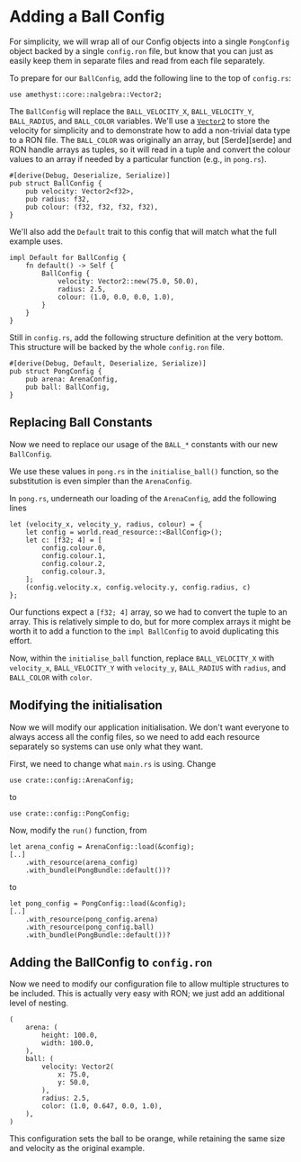 # Adding a Ball Config

For simplicity, we will wrap all of our Config objects into a single `PongConfig` object backed by a single
`config.ron` file, but know that you can just as easily keep them in separate files and read from each file
separately.

To prepare for our `BallConfig`, add the following line to the top of `config.rs`:

```rust,ignore
use amethyst::core::nalgebra::Vector2;
```

The `BallConfig` will replace the `BALL_VELOCITY_X`, `BALL_VELOCITY_Y`, `BALL_RADIUS`, and `BALL_COLOR`
variables. We'll use a [`Vector2`][vec2] to store the velocity for simplicity and to demonstrate how to add
a non-trivial data type to a RON file. The `BALL_COLOR` was originally an array, but [Serde][serde] and RON
handle arrays as tuples, so it will read in a tuple and convert the colour values to an array if needed by a
particular function (e.g., in `pong.rs`).

```rust,ignore
#[derive(Debug, Deserialize, Serialize)]
pub struct BallConfig {
    pub velocity: Vector2<f32>,
    pub radius: f32,
    pub colour: (f32, f32, f32, f32),
}
```

We'll also add the `Default` trait to this config that will match what the full example uses.

```rust,ignore
impl Default for BallConfig {
    fn default() -> Self {
        BallConfig {
            velocity: Vector2::new(75.0, 50.0),
            radius: 2.5,
            colour: (1.0, 0.0, 0.0, 1.0),
        }
    }
}
```

Still in `config.rs`, add the following structure definition at the very bottom. This structure will be
backed by the whole `config.ron` file.

```rust,ignore
#[derive(Debug, Default, Deserialize, Serialize)]
pub struct PongConfig {
    pub arena: ArenaConfig,
    pub ball: BallConfig,
}
```

## Replacing Ball Constants

Now we need to replace our usage of the `BALL_*` constants with our new `BallConfig`.

We use these values in `pong.rs` in the `initialise_ball()` function, so the substitution is even simpler than
the `ArenaConfig`.

In `pong.rs`, underneath our loading of the `ArenaConfig`, add the following lines

```rust,ignore
let (velocity_x, velocity_y, radius, colour) = {
    let config = world.read_resource::<BallConfig>();
    let c: [f32; 4] = [
        config.colour.0,
        config.colour.1,
        config.colour.2,
        config.colour.3,
    ];
    (config.velocity.x, config.velocity.y, config.radius, c)
};
```

Our functions expect a `[f32; 4]` array, so we had to convert the tuple to an array. This is relatively
simple to do, but for more complex arrays it might be worth it to add a function to the `impl BallConfig` to
avoid duplicating this effort.

Now, within the `initialise_ball` function, replace `BALL_VELOCITY_X` with `velocity_x`, `BALL_VELOCITY_Y`
with `velocity_y`, `BALL_RADIUS` with `radius`, and `BALL_COLOR` with `color`.

## Modifying the initialisation

Now we will modify our application initialisation. We don't want everyone to always access all the config files, so we need to
add each resource separately so systems can use only what they want.

First, we need to change what `main.rs` is using. Change

```rust, ignore
use crate::config::ArenaConfig;
```

to

```rust,ignore
use crate::config::PongConfig;
```

Now, modify the `run()` function, from

```rust, ignore
let arena_config = ArenaConfig::load(&config);
[..]
    .with_resource(arena_config)
    .with_bundle(PongBundle::default())?
```

to

```rust, ignore
let pong_config = PongConfig::load(&config);
[..]
    .with_resource(pong_config.arena)
    .with_resource(pong_config.ball)
    .with_bundle(PongBundle::default())?
```

## Adding the BallConfig to `config.ron`

Now we need to modify our configuration file to allow multiple structures to be included. This is actually
very easy with RON; we just add an additional level of nesting.

```ignore
(
    arena: (
        height: 100.0,
        width: 100.0,
    ),
    ball: (
        velocity: Vector2(
            x: 75.0,
            y: 50.0,
        ),
        radius: 2.5,
        color: (1.0, 0.647, 0.0, 1.0),
    ),
)
```

This configuration sets the ball to be orange, while retaining the same size and velocity as the original
example.

[vec2]: https://nalgebra.org/rustdoc/nalgebra/base/type.Vector2.html
